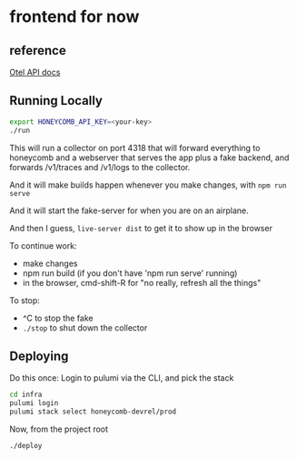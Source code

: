 # frontend for now

## reference

[Otel API docs](https://open-telemetry.github.io/opentelemetry-js/)

## Running Locally

```sh
export HONEYCOMB_API_KEY=<your-key>
./run
```

This will run a collector on port 4318 that will forward everything to honeycomb and a webserver that serves the app plus a fake backend, and forwards /v1/traces and /v1/logs to the collector.

And it will make builds happen whenever you make changes, with `npm run serve`

And it will start the fake-server for when you are on an airplane.

And then I guess, `live-server dist` to get it to show up in the browser

To continue work:

- make changes
- npm run build (if you don't have 'npm run serve' running)
- in the browser, cmd-shift-R for "no really, refresh all the things"

To stop:

- ^C to stop the fake
- `./stop` to shut down the collector

## Deploying

Do this once: Login to pulumi via the CLI, and pick the stack

```sh
cd infra
pulumi login
pulumi stack select honeycomb-devrel/prod
```

Now, from the project root

```
./deploy
```
